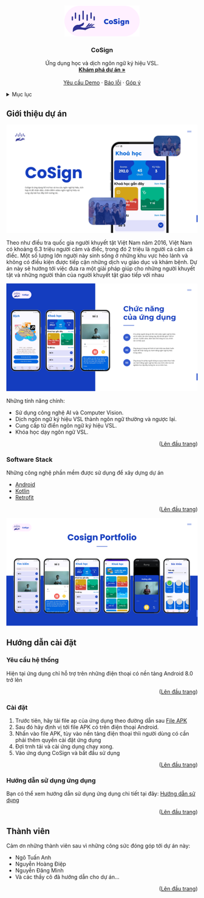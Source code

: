 <a name="readme-top"></a>

<!-- PROJECT LOGO -->
<br />
<div align="center">
  <a href="https://github.com/diep312/pSignLanguage">
    <img src="preview_images/logo.png" alt="Logo" height="80">
  </a>

<h3 align="center">CoSign</h3>
  <p align="center">
    Ứng dụng học và dịch ngôn ngữ ký hiệu VSL. 
    <br />
    <a href="https://github.com/diep312/pSignLanguage"><strong>Khám phá dự án »</strong></a>
    <br />
    <br />
    <a href="https://github.com/diep312/pSignLanguage">Yêu cầu Demo</a>
    ·
    <a href="https://github.com/diep312/pSignLanguage">Báo lỗi</a>
    ·
    <a href="https://github.com/diep312/pSignLanguage">Góp ý</a>
  </p>
</div>



<!-- Mục lục -->
<details>
  <summary>Mục lục</summary>
  <ol>
    <li>
      <a href="#about-the-project">Giới thiệu dự án</a>
      <ul>
        <li><a href="#built-with">Software stack</a></li>
      </ul>
    </li>
    <li>
      <a href="#getting-started">Hướng dẫn cài đặt</a>
      <ul>
        <li><a href="#prerequisites">Yêu cầu hệ thống</a></li>
        <li><a href="#installation">Cài đặt</a></li>
        <li><a href="#user_manual">Hướng dẫn sử dụng </a></li>
      </ul>
    </li>
    <li><a href="#contributing">Thành viên đóng góp</a></li>
  </ol>
</details>



<!-- ABOUT THE PROJECT -->
## Giới thiệu dự án

![Product Name Screen Shot][cosign-intro]

Theo như điều tra quốc gia người khuyết tật Việt Nam năm 2016, Việt Nam có khoảng 6.3 triệu người câm và điếc, trong đó 2 triệu là người cả câm cả điếc. 
Một số lượng lớn người này sinh sống ở những khu vực hẻo lánh và không có điều kiện được tiếp cận những dịch vụ giáo dục và khám bệnh. Dự án này sẽ hướng tới việc
đưa ra một giải pháp giúp cho những người khuyết tật và những người thân của người khuyết tật giao tiếp với nhau 


![Product Funtions][cosign-function]

Những tính năng chính:
* Sử dụng công nghệ AI và Computer Vision.
* Dịch ngôn ngữ ký hiệu VSL thành ngôn ngữ thường và ngược lại.
* Cung cấp từ điển ngôn ngữ ký hiệu VSL.
* Khóa học dạy ngôn ngữ VSL.

<p align="right">(<a href="#readme-top">Lên đầu trang</a>)</p>


### Software Stack
Những công nghệ phần mềm được sử dụng để xây dựng dự án 

<ul>
    <li>
        <a href="https://www.android.com/">Android</a>
    </li>
    <li>
        <a href="https://kotlinlang.org/">Kotlin</a>
    </li>
    <li>
        <a href="https://square.github.io/retrofit/">Retrofit</a>
    </li>
</ul>


<p align="right">(<a href="#readme-top">Lên đầu trang</a>)</p>

![Project Portfolio][cosign-portfolio]

<!-- GETTING STARTED -->
## Hướng dẫn cài đặt

### Yêu cầu hệ thống 
Hiện tại ứng dụng chỉ hỗ trợ trên những điện thoại có nền tảng Android 8.0 trở lên
<p align="right">(<a href="#readme-top">Lên đầu trang</a>)</p>

### Cài đặt
1. Trước tiên, hãy tải file ap của ứng dụng theo đường dẫn sau [File APK](https://ptiteduvn-my.sharepoint.com/:u:/r/personal/anhnt_b21cn149_stu_ptit_edu_vn/Documents/%5BPTIT_IEC%20x%20Samsung%20VN%5D%20Sign%20Language%20Project%20Sources/SignLanguage_v2.1.0.apk?csf=1&web=1&e=bbi9wG)
2. Sau đó hãy định vị tới file APK có trên điện thoại Android.
3. Nhấn vào file APK, tùy vào nền tảng điện thoại thìì người dùng có cần phải thêm quyền cài đặt ứng dụng
4. Đợi trnh tải và cài ứng dụng chạy xong.
5. Vào ứng dụng CoSign và bắt đầu sử dụng 

<p align="right">(<a href="#readme-top">Lên đầu trang</a>)</p>

### Hướng dẫn sử dụng ứng dụng
Bạn có thể xem hướng dẫn sử dụng ứng dụng chi tiết tại đây: [Hướng dẫn sử dụng](https://docs.google.com/document/d/1hQphQ-8gFcOnMCldUQvKa35wWC3TEU2NEvcsZx_-f0k/edit?usp=sharing)
<p align="right">(<a href="#readme-top">Lên đầu trang</a>)</p>


<!-- CONTRIBUTING -->
## Thành viên
Cảm ơn những thành viên sau vì những công sức đóng góp tới dự án này: 
<ul>
    <li>Ngô Tuấn Anh</li>
    <li>Nguyễn Hoàng Điệp</li>
    <li>Nguyễn Đăng Minh</li>
    <li>Và các thầy cô đã hướng dẫn cho dự án...</li>
</ul>
<p align="right">(<a href="#readme-top">Lên đầu trang</a>)</p>



<!-- MARKDOWN LINKS & IMAGES -->
[cosign-intro]: preview_images/1.png
[cosign-function]: preview_images/2.png
[cosign-portfolio]: preview_images/3.png
